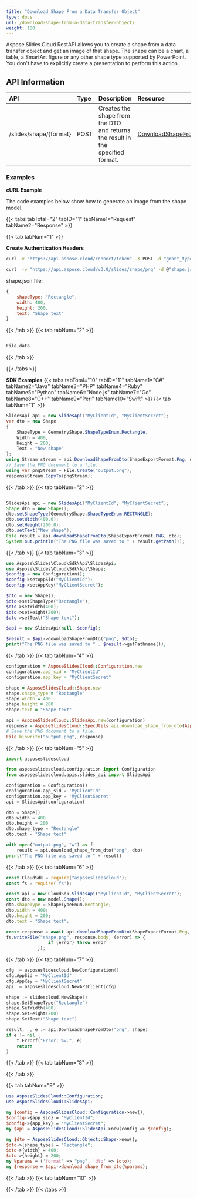 ```yaml
---
title: "Download Shape From a Data Transfer Object"
type: docs
url: /download-shape-from-a-data-transfer-object/
weight: 180
---
```

Aspose.Slides.Cloud RestAPI allows you to create a shape from a data transfer object and get an image of that shape.
The shape can be a chart, a table, a SmartArt figure or any other shape type supported by PowerPoint.
You don't have to explicitly create a presentation to perform this action.

## **API Information**
|**API**|**Type**|**Description**|**Resource**|
| :- | :- | :- | :- |
/slides/shape/{format}|POST|Creates the shape from the DTO and returns the result in the specified format.|[DownloadShapeFromDto]()|

### **Examples**
**cURL Example**

The code examples below show how to generate an image from the shape model.

{{< tabs tabTotal="2" tabID="1" tabName1="Request" tabName2="Response" >}}

{{< tab tabNum="1" >}}

**Create Authentication Headers**
```sh
curl -v "https://api.aspose.cloud/connect/token" -X POST -d "grant_type=client_credentials&client_id=XXXX&client_secret=XXXX-XX" -H "Content-Type: application/x-www-form-urlencoded" -H "Accept: application/json"
```

```sh
curl  -v "https://api.aspose.cloud/v3.0/slides/shape/png" -d @"shape.json" -H "Content-Type: text/json" -H "Authorization: Bearer [Access Token] -o shape.png

```
shape.json file:
```javascript
{
    shapeType: "Rectangle",
    width: 400,
    height: 200,
    text: "Shape text"
}
```
{{< /tab >}}
{{< tab tabNum="2" >}}

```sh

File data

```
{{< /tab >}}

{{< /tabs >}}

**SDK Examples**
{{< tabs tabTotal="10" tabID="11" tabName1="C#" tabName2="Java" tabName3="PHP" tabName4="Ruby" tabName5="Python" tabName6="Node.js" tabName7="Go" tabName8="C++" tabName9="Perl" tabName10="Swift" >}}
{{< tab tabNum="1" >}}
```csharp
SlidesApi api = new SlidesApi("MyClientId", "MyClientSecret");
var dto = new Shape
{
    ShapeType = GeometryShape.ShapeTypeEnum.Rectangle,
    Width = 400,
    Height = 200,
    Text = "New shape"
};
using Stream stream = api.DownloadShapeFromDto(ShapeExportFormat.Png, dto);
// Save the PNG document to a file.
using var pngStream = File.Create("output.png");
responseStream.CopyTo(pngStream);
```

{{< /tab >}}
{{< tab tabNum="2" >}}

```java

SlidesApi api = new SlidesApi("MyClientId", "MyClientSecret");
Shape dto = new Shape();
dto.setShapeType(GeometryShape.ShapeTypeEnum.RECTANGLE);
dto.setWidth(400.0);
dto.setHeight(200.0);
dto.setText("New shape");
File result = api.downloadShapeFromDto(ShapeExportFormat.PNG, dto);
System.out.println("The PNG file was saved to " + result.getPath());

```
{{< /tab >}}
{{< tab tabNum="3" >}}
```php
use Aspose\Slides\Cloud\Sdk\Api\SlidesApi;
use Aspose\Slides\Cloud\Sdk\Api\Shape;
$config = new Configuration();
$config->setAppSid("MyClientId");
$config->setAppKey("MyClientSecret");

$dto = new Shape();
$dto->setShapeType("Rectangle");
$dto->setWidth(400);
$dto->setHeight(200);
$dto->setText("Shape text");

$api = new SlidesApi(null, $config);

$result = $api->downloadShapeFromDto("png", $dto);
print("The PNG file was saved to " . $result->getPathname());
```
{{< /tab >}}
{{< tab tabNum="4" >}}

```ruby
configuration = AsposeSlidesCloud::Configuration.new
configuration.app_sid = "MyClientId"
configuration.app_key = "MyClientSecret"

shape = AsposeSlidesCloud::Shape.new
shape.shape_type = "Rectangle"
shape.width = 400
shape.height = 200
shape.text = "Shape text"

api = AsposeSlidesCloud::SlidesApi.new(configuration)
response = AsposeSlidesCloud::SpecUtils.api.download_shape_from_dto(AsposeSlidesCloud::ShapeExportFormat::PNG, shape)
# Save the PNG document to a file.
File.binwrite("output.png", response)
```

{{< /tab >}}
{{< tab tabNum="5" >}}

```python
import asposeslidescloud

from asposeslidescloud.configuration import Configuration
from asposeslidescloud.apis.slides_api import SlidesApi

configuration = Configuration()
configuration.app_sid = 'MyClientId'
configuration.app_key = 'MyClientSecret'
api = SlidesApi(configuration)

dto = Shape()
dto.width = 400
dto.height = 200
dto.shape_type = "Rectangle"
dto.text = "Shape text"

with open("output.png", "w") as f:
    result = api.download_shape_from_dto("png", dto)
print("The PNG file was saved to " + result)
```

{{< /tab >}}
{{< tab tabNum="6" >}}

```javascript
const CloudSdk = require("asposeslidescloud");
const fs = require('fs');

const api = new CloudSdk.SlidesApi("MyClientId", "MyClientSecret");
const dto = new model.Shape();
dto.shapeType = ShapeTypeEnum.Rectangle;
dto.width = 400;
dto.height = 200;
dto.text = "Shape text";

const response = await api.downloadShapeFromDto(ShapeExportFormat.Png, dto);
fs.writeFile("shape.png", response.body, (error) => {
                if (error) throw error
            });
```
{{< /tab >}}
{{< tab tabNum="7" >}}
```go
cfg := asposeslidescloud.NewConfiguration()
cfg.AppSid = "MyClientId"
cfg.AppKey = "MyClientSecret"
api := asposeslidescloud.NewAPIClient(cfg)

shape := slidescloud.NewShape()
shape.SetShapeType("Rectangle")
shape.SetWidth(400)
shape.SetHeight(200)
shape.SetText("Shape text")

result, _, e := api.DownloadShapeFromDto("png", shape)
if e != nil {
    t.Errorf("Error: %v.", e)
    return
}
```

{{< /tab >}}
{{< tab tabNum="8" >}}

{{< /tab >}}

{{< tab tabNum="9" >}}

```perl
use AsposeSlidesCloud::Configuration;
use AsposeSlidesCloud::SlidesApi;

my $config = AsposeSlidesCloud::Configuration->new();
$config->{app_sid} = "MyClientId";
$config->{app_key} = "MyClientSecret";
my $api = AsposeSlidesCloud::SlidesApi->new(config => $config);

my $dto = AsposeSlidesCloud::Object::Shape->new();
$dto->{shape_type} = "Rectangle";
$dto->{width} = 400;
$dto->{height} = 200;
my %params = ('format' => "png", 'dto' => $dto);
my $response = $api->download_shape_from_dto(%params);
```

{{< /tab >}}
{{< tab tabNum="10" >}}

{{< /tab >}}
{{< /tabs >}}